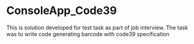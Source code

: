 # ConsoleApp_Code39
This is solution developed for test task as  part of job interview.
The task was to write code generating barcode with code39 specification
